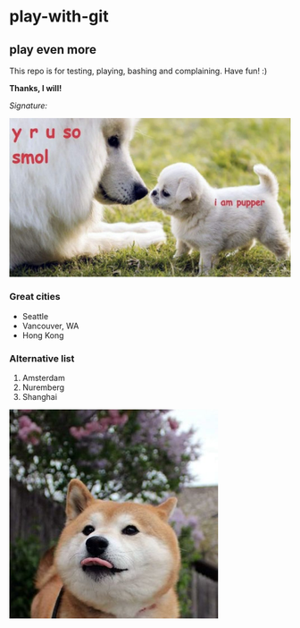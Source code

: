 # play-with-git

## play even more

This repo is for testing, playing, bashing and complaining.  Have fun! :)

**Thanks, I will!**

_Signature:_  

![](pupper.jpg)

### Great cities
* Seattle
* Vancouver, WA
* Hong Kong

### Alternative list
1. Amsterdam
2. Nuremberg
3. Shanghai

![](heck.jpg)
